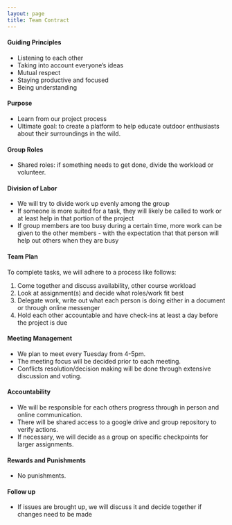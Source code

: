 ```yaml
---
layout: page
title: Team Contract
---
```


#### Guiding Principles
- Listening to each other 
- Taking into account everyone’s ideas 
- Mutual respect 
- Staying productive and focused 
- Being understanding  

#### Purpose
- Learn from our project process 
- Ultimate goal: to create a platform to help educate outdoor enthusiasts about their surroundings in the wild. 

#### Group Roles
- Shared roles: if something needs to get done, divide the workload or volunteer. 

#### Division of Labor 
- We will try to divide work up evenly among the group
- If someone is more suited for a task, they will likely be called to work or at least help in that portion of the project 
- If group members are too busy during a certain time, more work can be given to the other members - with the expectation that that person will help out others when they are busy  

#### Team Plan
  To complete tasks, we will adhere to a process like follows:
1. Come together and discuss availability, other course workload
2. Look at assignment(s) and decide what roles/work fit best 
3. Delegate work, write out what each person is doing either in a document or through online messenger 
4. Hold each other accountable and have check-ins at least a day before the project is due  

#### Meeting Management 
- We plan to meet every Tuesday from 4-5pm. 
- The meeting focus will be decided prior to each meeting.
- Conflicts resolution/decision making will be done through extensive discussion and voting.  

#### Accountability 
- We will be responsible for each others progress through in person and online communication. 
- There will be shared access to a google drive and group repository to verify actions.
- If necessary, we will decide as a group on specific checkpoints for larger assignments.  

#### Rewards and Punishments 
- No punishments.  

#### Follow up
- If issues are brought up, we will discuss it and decide together if changes need to be made
